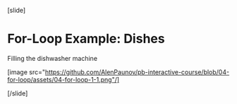 [slide]
# For-Loop Example: Dishes
Filling the dishwasher machine

[image src="https://github.com/AlenPaunov/pb-interactive-course/blob/04-for-loop/assets/04-for-loop-1-1.png"/]

[/slide]